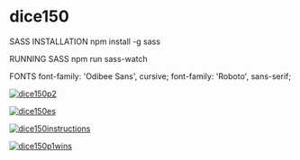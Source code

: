 # dice150

SASS INSTALLATION
npm install -g sass

RUNNING SASS
npm run sass-watch

FONTS
font-family: 'Odibee Sans', cursive;
font-family: 'Roboto', sans-serif;


[![dice150p2](https://user-images.githubusercontent.com/56456756/180605985-dc9eb21e-5365-45dd-924b-4eeed3f21ab8.png)](https://yelose.github.io/dice150/)

[![dice150es](https://user-images.githubusercontent.com/56456756/180605961-dd85e770-9003-452a-90d9-ac9e9c0e049d.png)](https://yelose.github.io/dice150/)

[![dice150instructions](https://user-images.githubusercontent.com/56456756/180605977-29408ce2-87b1-40e8-b742-b3bb0a2b72f3.png)](https://yelose.github.io/dice150/)

[![dice150p1wins](https://user-images.githubusercontent.com/56456756/180605981-47247d07-b160-41a2-a68f-5004afe06a8a.png)](https://yelose.github.io/dice150/)
